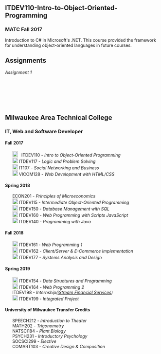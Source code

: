 ITDEV110-Intro-to-Object-Oriented-Programming
------
### MATC Fall 2017

Introduction to C# in Microsoft's .NET.  This course provided the framework for understanding object-oriented languages in future courses.

Assignments
------
*Assignment 1*

<br/>
<br/>
<br/>
<br/>
<br/>

Milwaukee Area Technical College
------
### IT, Web and Software Developer
#### Fall 2017
&nbsp;&nbsp;&nbsp;&nbsp;&nbsp;&nbsp;[<img src="https://github.com/favicon.ico" alt="alt text" width="18" height="18">](https://github.com/sudoSanto/ITDEV110-Intro-to-Object-Oriented-Programming "ITDEV110 GitHub Repository")&nbsp;&nbsp;
ITDEV110 - *Intro to Object-Oriented Programming*\
&nbsp;&nbsp;&nbsp;&nbsp;&nbsp;&nbsp;[<img src="https://github.com/favicon.ico" alt="alt text" width="18" height="18">](https://github.com/sudoSanto/ITDEV117-Logic-and-Problem-Solving "ITDEV117 GitHub Repository")
ITDEV117 - *Logic and Problem Solving*\
&nbsp;&nbsp;&nbsp;&nbsp;&nbsp;&nbsp;[<img src="https://github.com/favicon.ico" alt="alt text" width="18" height="18">](https://github.com/sudoSanto/IT107-Social-Networking-and-Business "IT107 GitHub Repository")
IT107 - *Social Networking and Business*\
&nbsp;&nbsp;&nbsp;&nbsp;&nbsp;&nbsp;[<img src="https://github.com/favicon.ico" alt="alt text" width="18" height="18">](https://github.com/sudoSanto/VICOM128-Web-Development-with-HTML-CSS "VICOM128 GitHub Repository")
VICOM128 - *Web Development with HTML/CSS*

#### Spring 2018
&nbsp;&nbsp;&nbsp;&nbsp;&nbsp;&nbsp;ECON201 - *Principles of Microeconomics*\
&nbsp;&nbsp;&nbsp;&nbsp;&nbsp;&nbsp;[<img src="https://github.com/favicon.ico" alt="alt text" width="18" height="18">](https://github.com/sudoSanto/ITDEV115-Intermediate-Object-Oriented-Programming "ITDEV115 GitHub Repository")
ITDEV115 - *Intermediate Object-Oriented Programming*\
&nbsp;&nbsp;&nbsp;&nbsp;&nbsp;&nbsp;[<img src="https://github.com/favicon.ico" alt="alt text" width="18" height="18">](https://github.com/sudoSanto/ITDEV150-Database-Management-with-SQL "ITDEV150 GitHub Repository")
ITDEV150 - *Database Management with SQL*\
&nbsp;&nbsp;&nbsp;&nbsp;&nbsp;&nbsp;[<img src="https://github.com/favicon.ico" alt="alt text" width="18" height="18">](https://github.com/sudoSanto/ITDEV160-Web-Programming-With-Scripts-JavaScript "ITDEV160 GitHub Repository")
ITDEV160 - *Web Programming with Scripts JavaScript*\
&nbsp;&nbsp;&nbsp;&nbsp;&nbsp;&nbsp;[<img src="https://github.com/favicon.ico" alt="alt text" width="18" height="18">](https://github.com/sudoSanto/ITDEV140-Programming-with-Java "ITDEV140 GitHub Repository")
ITDEV140 - *Programming with Java*

#### Fall 2018
&nbsp;&nbsp;&nbsp;&nbsp;&nbsp;&nbsp;[<img src="https://github.com/favicon.ico" alt="alt text" width="18" height="18">](https://github.com/sudoSanto/ITDEV161-Web-Programming-1 "ITDEV161 GitHub Repository")
ITDEV161 - *Web Programming 1*\
&nbsp;&nbsp;&nbsp;&nbsp;&nbsp;&nbsp;[<img src="https://github.com/favicon.ico" alt="alt text" width="18" height="18">](https://github.com/sudoSanto/ITDEV162-Client-Server-and-E-Commerce-Implementation "ITDEV162 GitHub Repository")
ITDEV162 - *Client/Server & E-Commerce Implementation*\
&nbsp;&nbsp;&nbsp;&nbsp;&nbsp;&nbsp;[<img src="https://github.com/favicon.ico" alt="alt text" width="18" height="18">](https://github.com/sudoSanto/ITDEV177-Systems-Analysis-and-Design "ITDEV177 GitHub Repository")
ITDEV177 - *Systems Analysis and Design*

#### Spring 2019
&nbsp;&nbsp;&nbsp;&nbsp;&nbsp;&nbsp;[<img src="https://github.com/favicon.ico" alt="alt text" width="18" height="18">](https://github.com/sudoSanto/ITDEV154-Data-Structures-and-Programming "ITDEV154 GitHub Repository")
ITDEV154 - *Data Structures and Programming*\
&nbsp;&nbsp;&nbsp;&nbsp;&nbsp;&nbsp;[<img src="https://github.com/favicon.ico" alt="alt text" width="18" height="18">](https://github.com/sudoSanto/ITDEV164-Web-Programming-2 "ITDEV164 GitHub Repository")
ITDEV164 - *Web Programming 2*\
&nbsp;&nbsp;&nbsp;&nbsp;&nbsp;&nbsp;ITDEV198 - *Internship([iStream Financial Services](https://www.istreamfs.com/ "iStream Financial Services"))*\
&nbsp;&nbsp;&nbsp;&nbsp;&nbsp;&nbsp;[<img src="https://github.com/favicon.ico" alt="alt text" width="18" height="18">](https://github.com/sudoSanto/ITDEV199-Integrated-Project "ITDEV199 GitHub Repository")
ITDEV199 - *Integrated Project*

#### University of Milwaukee Transfer Credits
&nbsp;&nbsp;&nbsp;&nbsp;&nbsp;&nbsp;SPEECH212 - *Introduction to Theater*\
&nbsp;&nbsp;&nbsp;&nbsp;&nbsp;&nbsp;MATH202 - *Trigonometry*\
&nbsp;&nbsp;&nbsp;&nbsp;&nbsp;&nbsp;NATSCI184 - *Plant Biology*\
&nbsp;&nbsp;&nbsp;&nbsp;&nbsp;&nbsp;PSYCH231 - *Introductory Psychology*\
&nbsp;&nbsp;&nbsp;&nbsp;&nbsp;&nbsp;SOCSCI299 - *Elective*\
&nbsp;&nbsp;&nbsp;&nbsp;&nbsp;&nbsp;COMART103 - *Creative Design & Composition*
